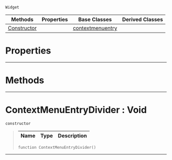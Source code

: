  `Widget`

|Methods|Properties|Base Classes|Derived Classes|
|---|---|---|---|
|[ Constructor](https://github.com/PlasmaEngine/PlasmaDocs/blob/master/code_reference/class_reference/contextmenuentrydivider.markdown#contextmenuentrydivider)| |[contextmenuentry](https://github.com/PlasmaEngine/PlasmaDocs/blob/master/code_reference/class_reference/contextmenuentry.markdown)| |


 #  Properties


---  
 #  Methods


---  
 #  ContextMenuEntryDivider : Void

 `constructor`

> 
> |Name|Type|Description|
> |---|---|---|
> ``` lang=cpp, name=Lightning
> function ContextMenuEntryDivider()
> ``` 


---  
 

 